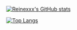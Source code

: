 [![Reinexxx's GitHub stats](https://github-readme-stats.vercel.app/api?username=Reinexxx&show_icons=true&theme=panda)](https://github.com/anuraghazra/github-readme-stats)

[![Top Langs](https://github-readme-stats.vercel.app/api/top-langs/?username=Reinexxx&layout=compact&theme=panda)](https://github.com/anuraghazra/github-readme-stats)

